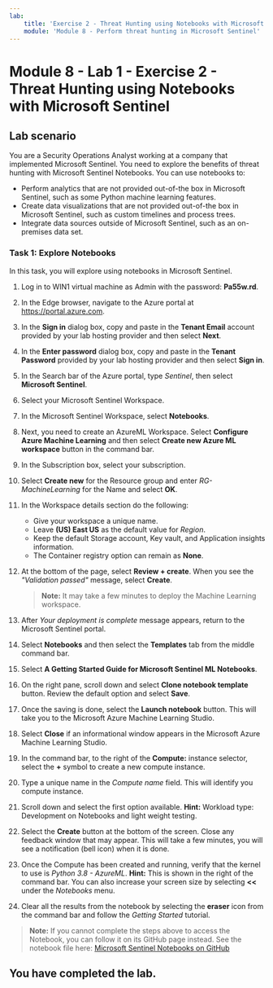 ```yaml
---
lab:
    title: 'Exercise 2 - Threat Hunting using Notebooks with Microsoft Sentinel'
    module: 'Module 8 - Perform threat hunting in Microsoft Sentinel'
---
```


# Module 8 - Lab 1 - Exercise 2 - Threat Hunting using Notebooks with Microsoft Sentinel

## Lab scenario

You are a Security Operations Analyst working at a company that implemented Microsoft Sentinel. You need to explore the benefits of threat hunting with Microsoft Sentinel Notebooks. You can use notebooks to:

- Perform analytics that are not provided out-of-the box in Microsoft Sentinel, such as some Python machine learning features.
- Create data visualizations that are not provided out-of-the box in Microsoft Sentinel, such as custom timelines and process trees.
- Integrate data sources outside of Microsoft Sentinel, such as an on-premises data set.


### Task 1: Explore Notebooks

In this task, you will explore using notebooks in Microsoft Sentinel.

1. Log in to WIN1 virtual machine as Admin with the password: **Pa55w.rd**.  

1. In the Edge browser, navigate to the Azure portal at https://portal.azure.com.

1. In the **Sign in** dialog box, copy and paste in the **Tenant Email** account provided by your lab hosting provider and then select **Next**.

1. In the **Enter password** dialog box, copy and paste in the **Tenant Password** provided by your lab hosting provider and then select **Sign in**.

1. In the Search bar of the Azure portal, type *Sentinel*, then select **Microsoft Sentinel**.

1. Select your Microsoft Sentinel Workspace.

1. In the Microsoft Sentinel Workspace, select **Notebooks**.

1. Next, you need to create an AzureML Workspace. Select **Configure Azure Machine Learning** and then select **Create new Azure ML workspace** button in the command bar.

1. In the Subscription box, select your subscription.

1. Select **Create new** for the Resource group and enter *RG-MachineLearning* for the Name and select **OK**. 

1. In the Workspace details section do the following:

     - Give your workspace a unique name.
     - Leave **(US) East US** as the default value for *Region*.
     - Keep the default Storage account, Key vault, and Application insights information.
     - The Container registry option can remain as **None**.

1. At the bottom of the page, select **Review + create**. When you see the *"Validation passed"* message, select **Create**. 

     >**Note:** It may take a few minutes to deploy the Machine Learning workspace.

1. After *Your deployment is complete* message appears, return to the Microsoft Sentinel portal.

1. Select **Notebooks** and then select the **Templates** tab from the middle command bar. 

1. Select **A Getting Started Guide for Microsoft Sentinel ML Notebooks**. 

1. On the right pane, scroll down and select **Clone notebook template** button. Review the default option and select **Save**.

1. Once the saving is done, select the **Launch notebook** button. This will take you to the Microsoft Azure Machine Learning Studio.

1. Select **Close** if an informational window appears in the Microsoft Azure Machine Learning Studio.

1. In the command bar, to the right of the **Compute:** instance selector, select the **+** symbol to create a new compute instance.

1. Type a unique name in the *Compute name* field. This will identify you compute instance.

1. Scroll down and select the first option available. **Hint:** Workload type: Development on Notebooks and light weight testing.

1. Select the **Create** button at the bottom of the screen. Close any feedback window that may appear. This will take a few minutes, you will see a notification (bell icon) when it is done.

1. Once the Compute has been created and running, verify that the kernel to use is *Python 3.8 - AzureML*. **Hint:** This is shown in the right of the command bar. You can also increase your screen size by selecting **<<** under the *Notebooks* menu.

1. Clear all the results from the notebook by selecting the **eraser** icon from the command bar and follow the *Getting Started* tutorial.

>**Note:** If you cannot complete the steps above to access the Notebook, you can follow it on its GitHub page instead. See the notebook file here: [Microsoft Sentinel Notebooks on GitHub](https://github.com/Azure/Azure-Sentinel-Notebooks/blob/8122bca32387d60a8ee9c058ead9d3ab8f4d61e6/A%20Getting%20Started%20Guide%20For%20Azure%20Sentinel%20ML%20Notebooks.ipynb) 

## You have completed the lab.
